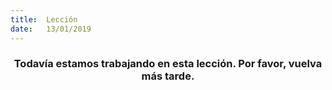 ```yaml
---
title:  Lección
date:   13/01/2019
---
```


### <center>Todavía estamos trabajando en esta lección. Por favor, vuelva más tarde.</center>